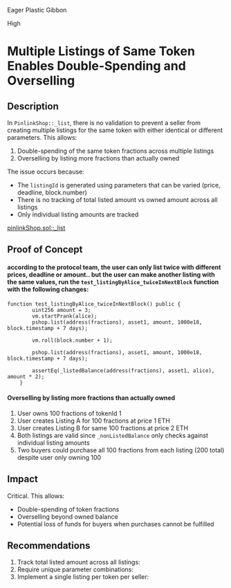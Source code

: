 Eager Plastic Gibbon

High

# Multiple Listings of Same Token Enables Double-Spending and Overselling

## Description

In `PinlinkShop::_list`, there is no validation to prevent a seller from creating multiple listings for the same token with either identical or different parameters. This allows:

1. Double-spending of the same token fractions across multiple listings
2. Overselling by listing more fractions than actually owned

The issue occurs because:

- The `listingId` is generated using parameters that can be varied (price, deadline, block.number)
- There is no tracking of total listed amount vs owned amount across all listings
- Only individual listing amounts are tracked

[pinlinkShop.sol::_list](https://github.com/sherlock-audit/2025-03-pinlink-rwa-tokenized-depin-marketplace/blob/main/marketplace-contracts/src/marketplaces/pinlinkShop.sol#L489)
## Proof of Concept

#### according to the protocol team, the user can only list twice with different prices, deadline or amount.. but the user can make another listing with the same values, run the `test_listingByAlice_twiceInNextBlock` function with the following changes:

```solidity
function test_listingByAlice_twiceInNextBlock() public {
        uint256 amount = 3;
        vm.startPrank(alice);
        pshop.list(address(fractions), asset1, amount, 1000e18, block.timestamp + 7 days);

        vm.roll(block.number + 1);

        pshop.list(address(fractions), asset1, amount, 1000e18, block.timestamp + 7 days);

        assertEq(_listedBalance(address(fractions), asset1, alice), amount * 2);
    }
```

#### Overselling by listing more fractions than actually owned

1. User owns 100 fractions of tokenId 1
2. User creates Listing A for 100 fractions at price 1 ETH
3. User creates Listing B for same 100 fractions at price 2 ETH
4. Both listings are valid since `_nonListedBalance` only checks against individual listing amounts
5. Two buyers could purchase all 100 fractions from each listing (200 total) despite user only owning 100

## Impact

Critical. This allows:

- Double-spending of token fractions
- Overselling beyond owned balance
- Potential loss of funds for buyers when purchases cannot be fulfilled

## Recommendations

1. Track total listed amount across all listings:
2. Require unique parameter combinations:
3. Implement a single listing per token per seller:
